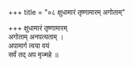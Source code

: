+++
title = "०८ क्षुधामारं तृष्णामारम् अगोताम्"

+++
क्षुधामारं तृष्णामारम्  
अगोताम् अनपत्यताम् ।  
अपामार्ग त्वया वयं  
सर्वं तद् अप मृज्महे ॥